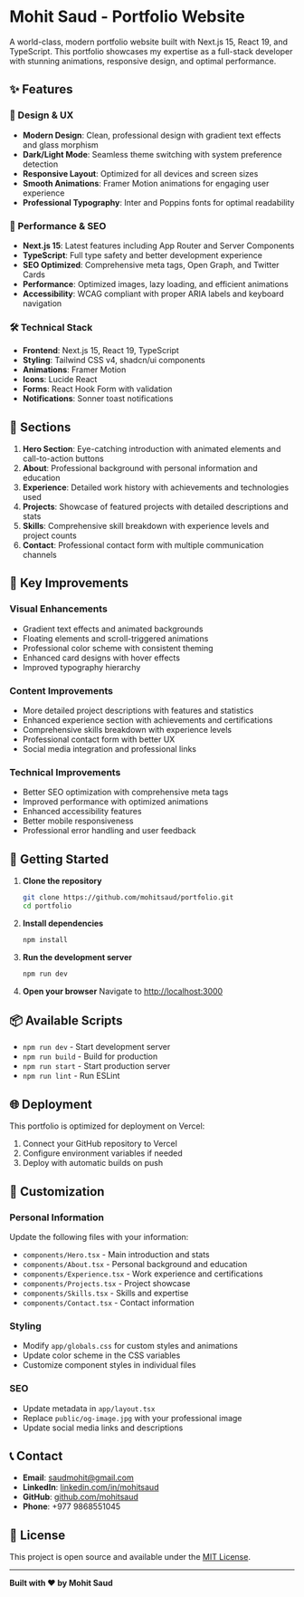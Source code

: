 # Mohit Saud - Portfolio Website

A world-class, modern portfolio website built with Next.js 15, React 19, and TypeScript. This portfolio showcases my expertise as a full-stack developer with stunning animations, responsive design, and optimal performance.

## ✨ Features

### 🎨 Design & UX
- **Modern Design**: Clean, professional design with gradient text effects and glass morphism
- **Dark/Light Mode**: Seamless theme switching with system preference detection
- **Responsive Layout**: Optimized for all devices and screen sizes
- **Smooth Animations**: Framer Motion animations for engaging user experience
- **Professional Typography**: Inter and Poppins fonts for optimal readability

### 🚀 Performance & SEO
- **Next.js 15**: Latest features including App Router and Server Components
- **TypeScript**: Full type safety and better development experience
- **SEO Optimized**: Comprehensive meta tags, Open Graph, and Twitter Cards
- **Performance**: Optimized images, lazy loading, and efficient animations
- **Accessibility**: WCAG compliant with proper ARIA labels and keyboard navigation

### 🛠️ Technical Stack
- **Frontend**: Next.js 15, React 19, TypeScript
- **Styling**: Tailwind CSS v4, shadcn/ui components
- **Animations**: Framer Motion
- **Icons**: Lucide React
- **Forms**: React Hook Form with validation
- **Notifications**: Sonner toast notifications

## 📱 Sections

1. **Hero Section**: Eye-catching introduction with animated elements and call-to-action buttons
2. **About**: Professional background with personal information and education
3. **Experience**: Detailed work history with achievements and technologies used
4. **Projects**: Showcase of featured projects with detailed descriptions and stats
5. **Skills**: Comprehensive skill breakdown with experience levels and project counts
6. **Contact**: Professional contact form with multiple communication channels

## 🎯 Key Improvements

### Visual Enhancements
- Gradient text effects and animated backgrounds
- Floating elements and scroll-triggered animations
- Professional color scheme with consistent theming
- Enhanced card designs with hover effects
- Improved typography hierarchy

### Content Improvements
- More detailed project descriptions with features and statistics
- Enhanced experience section with achievements and certifications
- Comprehensive skills breakdown with experience levels
- Professional contact form with better UX
- Social media integration and professional links

### Technical Improvements
- Better SEO optimization with comprehensive meta tags
- Improved performance with optimized animations
- Enhanced accessibility features
- Better mobile responsiveness
- Professional error handling and user feedback

## 🚀 Getting Started

1. **Clone the repository**
   ```bash
   git clone https://github.com/mohitsaud/portfolio.git
   cd portfolio
   ```

2. **Install dependencies**
   ```bash
   npm install
   ```

3. **Run the development server**
   ```bash
   npm run dev
   ```

4. **Open your browser**
   Navigate to [http://localhost:3000](http://localhost:3000)

## 📦 Available Scripts

- `npm run dev` - Start development server
- `npm run build` - Build for production
- `npm run start` - Start production server
- `npm run lint` - Run ESLint

## 🌐 Deployment

This portfolio is optimized for deployment on Vercel:

1. Connect your GitHub repository to Vercel
2. Configure environment variables if needed
3. Deploy with automatic builds on push

## 📄 Customization

### Personal Information
Update the following files with your information:
- `components/Hero.tsx` - Main introduction and stats
- `components/About.tsx` - Personal background and education
- `components/Experience.tsx` - Work experience and certifications
- `components/Projects.tsx` - Project showcase
- `components/Skills.tsx` - Skills and expertise
- `components/Contact.tsx` - Contact information

### Styling
- Modify `app/globals.css` for custom styles and animations
- Update color scheme in the CSS variables
- Customize component styles in individual files

### SEO
- Update metadata in `app/layout.tsx`
- Replace `public/og-image.jpg` with your professional image
- Update social media links and descriptions

## 📞 Contact

- **Email**: saudmohit@gmail.com
- **LinkedIn**: [linkedin.com/in/mohitsaud](https://www.linkedin.com/in/mohitsaud)
- **GitHub**: [github.com/mohitsaud](https://github.com/mohitsaud)
- **Phone**: +977 9868551045

## 📄 License

This project is open source and available under the [MIT License](LICENSE).

---

**Built with ❤️ by Mohit Saud**
